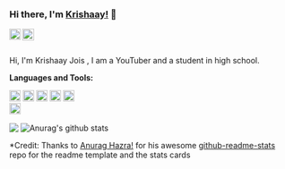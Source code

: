 ### Hi there, I'm [Krishaay!](https://github.com/krishaayjoi21) 👋

<a href="https://www.youtube.com/channel/UC05YwLEhM9hvB4SgC5HN3cA">
  <img align="left" alt="Krishaay Jois | YouTube" width="20px" src="https://raw.githubusercontent.com/krishaayjois21/krishaayjois21/master/assets/youtube.png" />
</a>
<a href="https://twitter.com/Joiskrishaay">
  <img align="left" alt="Anurag's Discord" width="21px" src="https://raw.githubusercontent.com/krishaayjois21/krishaayjois21/master/assets/twitter.png" />
</a>

<br />
<br />

Hi, I'm Krishaay Jois , I am a YouTuber and a student in high school.



**Languages and Tools:**  

<code><img height="20" src="https://raw.githubusercontent.com/krishaayjois21/krishaayjois21/master/assets/python.png"></code>
<code><img height="20" src="https://raw.githubusercontent.com/krishaayjois21/krishaayjois21/master/assets/dart.png"></code>
<code><img height="20" src="https://raw.githubusercontent.com/krishaayjois21/krishaayjois21/master/assets/flutter.png"></code>
<code><img height="20" src="https://raw.githubusercontent.com/krishaayjois21/krishaayjois21/master/assets/html.svg"></code>
<code><img height="20" src="https://raw.githubusercontent.com/krishaayjois21/krishaayjois21/master/assets/css.svg"></code>    
<code><img height="20" src="https://raw.githubusercontent.com/krishaayjois21/krishaayjois21/master/assets/arduino.svg"></code>

<img align="center" src="https://github-readme-stats.vercel.app/api/top-langs/?username=krishaayjois21&theme=radical&hide=glsl,python" />
<img align="center" src="https://github-readme-stats.vercel.app/api?username=krishaayjois21&show_icons=true&theme=radical&line_height=27&v=5" alt="Anurag's github stats" />


*Credit: Thanks to [Anurag Hazra!](https://anuraghazra.github.io) for his awesome [github-readme-stats](https://github.com/anuraghazra/github-readme-stats) repo for the readme template and the stats cards